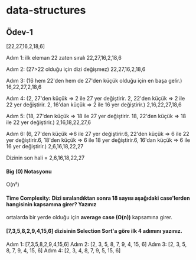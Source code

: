 # data-structures

<h2>Ödev-1   </h2>

[22,27,16,2,18,6]

Adım 1: ilk eleman 22 zaten sıralı
22,27,16,2,18,6

Adım 2: (27>22 olduğu için dizi değişmez)
22,27,16,2,18,6

Adım 3: (16 hem 22'den hem de 27'den küçük olduğu için en başa gelir.)
16,22,27,2,18,6

Adım 4: (2, 27'den küçük => 2 ile 27 yer değiştirir. 2, 22'den küçük => 2 ile 22 yer değiştirir. 2, 16'dan küçük => 2 ile 16 yer değiştirir.)
2,16,22,27,18,6

Adım 5: (18, 27'den küçük => 18 ile 27 yer değiştirir. 18, 22'den küçük => 18 ile 22 yer değiştirir.)
2,16,18,22,27,6

Adım 6: (6, 27'den küçük =>6 ile 27 yer değiştirir.6, 22'den küçük => 6 ile 22 yer değiştirir.6, 18'den küçük => 6 ile 18 yer değiştirir.6, 16'dan küçük => 6 ile 16 yer değiştirir.)
2,6,16,18,22,27

Dizinin son hali = 2,6,16,18,22,27

<h4>Big (0) Notasyonu </h4>
O(n²)

<h4>Time Complexity: Dizi sıralandıktan sonra 18 sayısı aşağıdaki case'lerden hangisinin kapsamına girer? Yazınız</h4>
ortalarda bir yerde olduğu için <b>average case (O(n))</b> kapsamına girer.

<h4>[7,3,5,8,2,9,4,15,6] dizisinin Selection Sort'a göre ilk 4 adımını yazınız.</h4>
Adım 1: [7,3,5,8,2,9,4,15,6]
Adım 2: [2, 3, 5, 8, 7, 9, 4, 15, 6]
Adım 3: [2, 3, 5, 8, 7, 9, 4, 15, 6]
Adım 4: [2, 3, 4, 8, 7, 9, 5, 15, 6]
